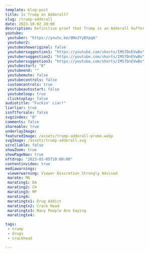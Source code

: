 ```yaml
---
template: blog-post
title: Is Trump on Adderall?
slug: /trump-adderall
date: 2023-10-02 20:00
description: Definitive proof that Trump is an Adderall huffer
youtube:
 youtuber: "https://youtu.be/QNo2YyBYpqA"
 youtuber2: 
 youtubeshoworiginal: false
 youtubersuggestion1: "https://youtube.com/shorts/IMS7DnEVwBo"
 youtubersuggestion2: "https://youtube.com/shorts/IMS7DnEVwBo"
 youtubersuggestion3: "https://youtube.com/shorts/IMS7DnEVwBo"
 youtubestart: "0"
 youtubeend: ""
 youtubemute: false
 youtubecontrols: false
 customcontrols: true
 youtubeautostart: false
 youtubeloop: true
 clicktoplay: false
audiotitle: "Fuckin' Liar!"
liarliar: true
isnftforsale: false
svgzindex: "0"
comments: false
shareable: true
underlayImage: 
featuredImage: /assets/trump-adderall-promo.webp
svgImage: /assets/trump-adderall.svg
scrollable: false
showZoom: true
showPageNav: true
nftdrop: "2023-03-05T10:00:00"
contentinvideo: true
mediawarnings:
 viewerwarning: Viewer Discretion Strongly Advised
 marate: MA
 marating1: DA
 marating2: CH
 marating3: MP
 marating4: 
 maratingtx1: Drug Addict
 maratingtx2: Crack Head
 maratingtx3: Many People Are Saying
 maratingtx4: 

tags: 
 - trump
 - drugs
 - crackhead

---
```


<!-- <div style="position:absolute; top:75vh; text-shadow:2px 2px 2px #333; color:#1D9BF0 !important; padding-left:2vw; animation:fadeout 4s forwards; animation-delay:4s;">
▼ SCROLL DOWN ▼
</div> -->

<div class="contentbody" style="text-align:left !important; margin-top:0;">

<!-- ## Lauren Boebert exposed in outlandish re-enactment of an Alanis Morrisette song.

<br />
Finally, the pregnant lady seated behind Lauren Boebert in the now infamous showing of Beetlejuice has come forward. She's also provided video of the congeesswoman's outrageoud behavior.
<br /><br />
Wishing to remain anonymous for obvious reasons, she said that the congresswoman was rude from the moment she sat down. But she was dismayed and amazed as her behavior continued to degrade throughout the night with her eventually finding her boyfriends lap.

<blockquote>she just buried her head into his lap and went to town like a cheap bar sleezer at the end of the night</blockquote>

"She insisted that I just shut up, and she told me that she was re-enacting her favorite song" said the fellow theater patron.

For reference here are the lyrics that she was suggestively singing while he openly groped the congresswoman's breats:

<blockquote>Is she perverted like me?<br />
<span style="font-weight:bold; text-decoration:underline;">Would she go down on you in a theatre?</span><br />
Does she speak eloquently?<br />
And would she have your baby?<br />
<div style="font-size:80%; text-align:right; margin-right:20%;">-- sung by Boebert during movie</div></blockquote> -->


</div>

<!-- https://youtu.be/_E8NpjpTxd8 -->